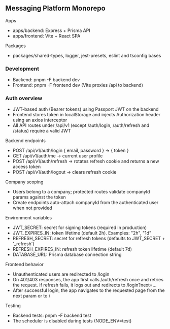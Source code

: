 ## Messaging Platform Monorepo

Apps

- apps/backend: Express + Prisma API
- apps/frontend: Vite + React SPA

Packages

- packages/shared-types, logger, jest-presets, eslint and tsconfig bases

### Development

- Backend: pnpm -F backend dev
- Frontend: pnpm -F frontend dev (Vite proxies /api to backend)

### Auth overview

- JWT-based auth (Bearer tokens) using Passport JWT on the backend
- Frontend stores token in localStorage and injects Authorization header using an axios interceptor
- All API routes under /api/v1 (except /auth/login, /auth/refresh and /status) require a valid JWT

Backend endpoints

- POST /api/v1/auth/login { email, password } -> { token }
- GET /api/v1/auth/me -> current user profile
- POST /api/v1/auth/refresh -> rotates refresh cookie and returns a new access token
- POST /api/v1/auth/logout -> clears refresh cookie

Company scoping

- Users belong to a company; protected routes validate companyId params against the token
- Create endpoints auto-attach companyId from the authenticated user when not provided

Environment variables

- JWT_SECRET: secret for signing tokens (required in production)
- JWT_EXPIRES_IN: token lifetime (default 2h). Examples: "2h", "1d"
- REFRESH_SECRET: secret for refresh tokens (defaults to JWT_SECRET + '\_refresh')
- REFRESH_EXPIRES_IN: refresh token lifetime (default 7d)
- DATABASE_URL: Prisma database connection string

Frontend behavior

- Unauthenticated users are redirected to /login
- On 401/403 responses, the app first calls /auth/refresh once and retries the request. If refresh fails, it logs out and redirects to /login?next=...
- After successful login, the app navigates to the requested page from the next param or to /

Testing

- Backend tests: pnpm -F backend test
- The scheduler is disabled during tests (NODE_ENV=test)

